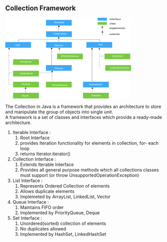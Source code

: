 ## Collection Framework
<img src="https://github.com/adshre/Java_Notes/blob/main/blob/java-collection-hierarchy.png" width="400" height="256" title="Collection Logo">

The Collection in Java is a framework that provides an architecture to store and manipulate the group of objects into single unit.\
A framework is a set of classes and interfaces which provide a ready-made architecture.

1. Iterable Interface :
    1. Root Interface
    2. provides Iteration functionality for elements in collection, for- each loop
    3. returns Iterator.iterator()
2. Collection Interface : 
    1. Extends Iterable Interface
    2. Provides all general purpose methods which all collections classes must support (or throw UnsupportedOperationException)
3. List Interface :
    1. Represents Ordered Collection of elements
    2. Allows duplicate elements
    2. Implemeted by ArrayList, LinkedList, Vector
4. Queue Interface : 
    1. Maintains FIFO order
    2. Implemented by PriorityQueue, Deque
5. Set Interface : 
    1. Unordered(sorted) collection of elements
    2. No duplicates allowed
    3. Implemented by HashSet, LinkedHashSet
